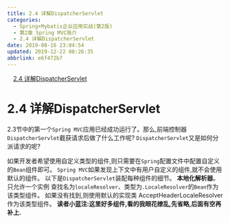 ```yaml
---
title: 2.4 详解DispatcherServlet
categories: 
  - Spring+Mybatis企业应用实战(第2版)
  - 第2章 Spring MVC简介
  - 2.4 详解DispatcherServlet
date: 2019-08-16 23:04:54
updated: 2019-12-22 08:26:35
abbrlink: e6f472b7
---
```

<div id='my_toc'><a href="/JavaReadingNotes/e6f472b7/#2-4-详解DispatcherServlet" class="header_1">2.4 详解DispatcherServlet</a><br></div>
<style>.header_1{margin-left: 1em;}.header_2{margin-left: 2em;}.header_3{margin-left: 3em;}.header_4{margin-left: 4em;}.header_5{margin-left: 5em;}.header_6{margin-left: 6em;}</style>
<!--more-->
<script>if (navigator.platform.search('arm')==-1){document.getElementById('my_toc').style.display = 'none';}var e,p = document.getElementsByTagName('p');while (p.length>0) {e = p[0];e.parentElement.removeChild(e);}</script>

<!--end-->
<!--SSTStart-->
# 2.4 详解DispatcherServlet #
2.3节中的第一个`Spring MVC`应用已经成功运行了。那么,前端控制器`DispatcherServlet`截获请求后做了什么工作呢? `DispatcherServlet`又是如何分派请求的呢?

如果开发者希望使用自定义类型的组件,则只需要在`Spring`配置文件中配置自定义的`Bean`组件即可。 `Spring MVC`如果发现上下文中有用户自定义的组件,就不会使用默认的组件。
以下是`DispatcherServlet`装配每种组件的细节。
**本地化解析器**。只允许一个实例
查找名为`localeResolver`、类型为`.LocaleResolver`的`Bean`作为该类型组件。
如果没有找到,则使用默认的实现类 AcceptHeaderLocaleResolver作为该类型组件。
**读者小蓝注:这里好多组件,看的我眼花缭乱,先省略,后面有空再补上.**
<!--SSTStop-->

